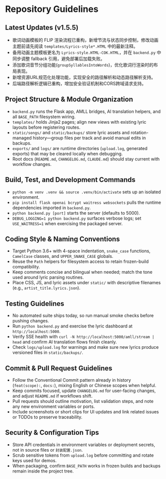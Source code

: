 # Repository Guidelines

## Latest Updates (v1.5.5)
- 歌词动画模板的 FLIP 渲染流程已重构，新增节流与状态同步控制，修改动画主题前请先阅读 `templates/Lyrics-style*.HTML` 中的最新注释。
- 备用动画主题模板更名为 `Lyrics-style.HTML-COK.HTML`，并在 `backend.py` 中同步调整 fallback 引用，避免部署后加载失败。
- 添加歌词音节分组功能(`groupSyllablesIntoWords`)，优化歌词行渲染时的布局表现。
- 新增资源URL规范化处理功能，实现安全的路径解析和动态路径解析支持。
- 后端路径解析逻辑已重构，增加安全验证机制和CORS跨域请求支持。

## Project Structure & Module Organization
- `backend.py` runs the Flask app, AMLL bridges, AI translation helpers, and all `BASE_PATH` filesystem wiring.
- `templates/` holds Jinja2 pages; align new views with existing lyric layouts before registering routes.
- `static/songs/` and `static/backups/` store lyric assets and rotation-managed history—group files per track and avoid manual edits in backups.
- `exports/` and `logs/` are runtime directories (`upload.log`, generated exports) that may be cleared locally when debugging.
- Root docs (`README.md`, `CHANGELOG.md`, `CLAUDE.md`) should stay current with workflow changes.

## Build, Test, and Development Commands
- `python -m venv .venv && source .venv/bin/activate` sets up an isolated environment.
- `pip install flask openai bcrypt waitress websockets` pulls the runtime dependencies imported in `backend.py`.
- `python backend.py [port]` starts the server (defaults to 5000).
- `DEBUG_LOGGING=1 python backend.py` surfaces verbose logs; set `USE_WAITRESS=1` when exercising the packaged server.

## Coding Style & Naming Conventions
- Target Python 3.6+ with 4-space indentation, `snake_case` functions, `CamelCase` classes, and `UPPER_SNAKE_CASE` globals.
- Reuse the `Path` helpers for filesystem access to retain frozen-build compatibility.
- Keep comments concise and bilingual when needed; match the tone used around lyric parsing routines.
- Place CSS, JS, and lyric assets under `static/` with descriptive filenames (e.g., `artist_title.lyrics.json`).

## Testing Guidelines
- No automated suite ships today, so run manual smoke checks before pushing changes.
- Run `python backend.py` and exercise the lyric dashboard at `http://localhost:5000`.
- Verify SSE health with `curl -N http://localhost:5000/amll/stream | head` and confirm AI translation flows finish cleanly.
- Check `logs/upload.log` for warnings and make sure new lyrics produce versioned files in `static/backups/`.

## Commit & Pull Request Guidelines
- Follow the Conventional Commit pattern already in history (`feat(scope):`, `docs:`), mixing English or Chinese scopes when helpful.
- Keep commits focused, update `CHANGELOG.md` for user-facing changes, and adjust `README.md` if workflows shift.
- Pull requests should outline motivation, list validation steps, and note any new environment variables or ports.
- Include screenshots or short clips for UI updates and link related issues or TODOs to preserve traceability.

## Security & Configuration Tips
- Store API credentials in environment variables or deployment secrets, not in source files or `封装配置.json`.
- Scrub sensitive tokens from `upload.log` before committing and rotate keys used for demos.
- When packaging, confirm `BASE_PATH` works in frozen builds and backups remain inside the project tree.
